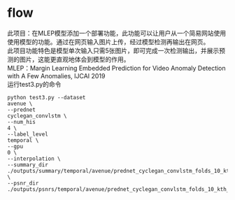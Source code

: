# flow

此项目：在MLEP模型添加一个部署功能，此功能可以让用户从一个简易网站使用使用模型的功能。通过在网页输入图片上传，经过模型检测再输出在网页。  
此项目功能特色是模型单次输入只需5张图片，即可完成一次检测输出，并展示预测的图片，这能更直观地体会到模型的作用。  
MLEP：Margin Learning Embedded Prediction for Video Anomaly Detection with A Few Anomalies, IJCAI 2019  
运行test3.py的命令  
```
python test3.py --dataset
avenue \
--prednet
cyclegan_convlstm \
--num_his
4 \
--label_level
temporal \
--gpu
0 \
--interpolation \
--summary_dir
./outputs/summary/temporal/avenue/prednet_cyclegan_convlstm_folds_10_kth_1_/MARGIN_1.0_LAMBDA_1.0 \
--psnr_dir
./outputs/psnrs/temporal/avenue/prednet_cyclegan_convlstm_folds_10_kth_1_/MARGIN_1.0_LAMBDA_1.0
```

